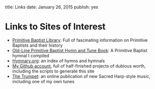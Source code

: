 title: Links
date: January 26, 2015
publish: yes
<!-- Post Markdown begins here -->
Links to Sites of Interest
======================================================================

 - [Primitive Baptist Library](http://pblib.org): Full of fascinating information on Primitive Baptists and their history
 - [Old-Line Primitive Baptist Hymn and Tune Book](http://olpbhtb.com): A Primitive Baptist hymnal I compiled
 - [Hymnary.org](http://hymnary.org): an index of hymns and hymnals
 - [My Github account](http://github.com/JasonFruit), full of half-finished projects of dubious worth, including the scripts to generate this site
 - [The Trumpet](http://singthetrumpet.com/): an online publication of new Sacred Harp-style music, including one of my own tunes 
